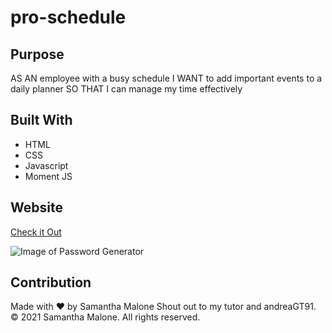 # pro-schedule

## Purpose
AS AN employee with a busy schedule
I WANT to add important events to a daily planner
SO THAT I can manage my time effectively

## Built With
* HTML
* CSS
* Javascript
* Moment JS

## Website
[Check it Out](https://smalone9.github.io/pro-schedule/)

![Image of Password Generator](.screenshot.png)

## Contribution
Made with ❤️ by Samantha Malone
Shout out to my tutor and andreaGT91.
© 2021 Samantha Malone. All rights reserved.